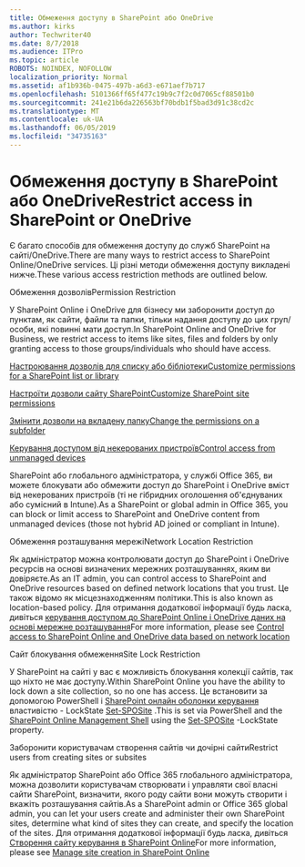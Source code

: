 ```yaml
---
title: Обмеження доступу в SharePoint або OneDrive
ms.author: kirks
author: Techwriter40
ms.date: 8/7/2018
ms.audience: ITPro
ms.topic: article
ROBOTS: NOINDEX, NOFOLLOW
localization_priority: Normal
ms.assetid: af1b936b-0475-497b-a6d3-e671aef7b717
ms.openlocfilehash: 5101366ff65f477c19b9c7f2c0d7065cf88501b0
ms.sourcegitcommit: 241e21b6da226563bf70bdb1f5bad3d91c38cd2c
ms.translationtype: MT
ms.contentlocale: uk-UA
ms.lasthandoff: 06/05/2019
ms.locfileid: "34735163"
---
```

# <a name="restrict-access-in-sharepoint-or-onedrive"></a><span data-ttu-id="4e19f-102">Обмеження доступу в SharePoint або OneDrive</span><span class="sxs-lookup"><span data-stu-id="4e19f-102">Restrict access in SharePoint or OneDrive</span></span>

<span data-ttu-id="4e19f-103">Є багато способів для обмеження доступу до служб SharePoint на сайті/OneDrive.</span><span class="sxs-lookup"><span data-stu-id="4e19f-103">There are many ways to restrict access to SharePoint Online/OneDrive services.</span></span> <span data-ttu-id="4e19f-104">Ці різні методи обмеження доступу викладені нижче.</span><span class="sxs-lookup"><span data-stu-id="4e19f-104">These various access restriction methods are outlined below.</span></span> 

<span data-ttu-id="4e19f-105">Обмеження дозволів</span><span class="sxs-lookup"><span data-stu-id="4e19f-105">Permission Restriction</span></span>

<span data-ttu-id="4e19f-106">У SharePoint Online і OneDrive для бізнесу ми заборонити доступ до пунктам, як сайти, файли та папки, тільки надання доступу до цих груп/особи, які повинні мати доступ.</span><span class="sxs-lookup"><span data-stu-id="4e19f-106">In SharePoint Online and OneDrive for Business, we restrict access to items like sites, files and folders by only granting access to those groups/individuals who should have access.</span></span>

[<span data-ttu-id="4e19f-107">Настроювання дозволів для списку або бібліотеки</span><span class="sxs-lookup"><span data-stu-id="4e19f-107">Customize permissions for a SharePoint list or library</span></span>](https://support.office.com/en-us/article/Customize-permissions-for-a-SharePoint-list-or-library-02d770f3-59eb-4910-a608-5f84cc297782)

[<span data-ttu-id="4e19f-108">Настроїти дозволи сайту SharePoint</span><span class="sxs-lookup"><span data-stu-id="4e19f-108">Customize SharePoint site permissions</span></span>](https://docs.microsoft.com/en-us/sharepoint/customize-sharepoint-site-permissions)

[<span data-ttu-id="4e19f-109">Змінити дозволи на вкладену папку</span><span class="sxs-lookup"><span data-stu-id="4e19f-109">Change the permissions on a subfolder</span></span>](https://support.office.com/en-us/article/Change-the-permissions-on-a-subfolder-5427BD7C-F20A-4F75-8CF2-5359DD45A1A6)

[<span data-ttu-id="4e19f-110">Керування доступом від некерованих пристроїв</span><span class="sxs-lookup"><span data-stu-id="4e19f-110">Control access from unmanaged devices</span></span>](https://docs.microsoft.com/en-us/sharepoint/control-access-from-unmanaged-devices)

<span data-ttu-id="4e19f-111">SharePoint або глобального адміністратора, у службі Office 365, ви можете блокувати або обмежити доступ до SharePoint і OneDrive вміст від некерованих пристроїв (ті не гібридних оголошення об'єднуваних або сумісний в Intune).</span><span class="sxs-lookup"><span data-stu-id="4e19f-111">As a SharePoint or global admin in Office 365, you can block or limit access to SharePoint and OneDrive content from unmanaged devices (those not hybrid AD joined or compliant in Intune).</span></span>

<span data-ttu-id="4e19f-112">Обмеження розташування мережі</span><span class="sxs-lookup"><span data-stu-id="4e19f-112">Network Location Restriction</span></span>

<span data-ttu-id="4e19f-113">Як адміністратор можна контролювати доступ до SharePoint і OneDrive ресурсів на основі визначених мережних розташуваннях, яким ви довіряєте.</span><span class="sxs-lookup"><span data-stu-id="4e19f-113">As an IT admin, you can control access to SharePoint and OneDrive resources based on defined network locations that you trust.</span></span> <span data-ttu-id="4e19f-114">Це також відомо як місцезнаходженням політики.</span><span class="sxs-lookup"><span data-stu-id="4e19f-114">This is also known as location-based policy.</span></span> <span data-ttu-id="4e19f-115">Для отримання додаткової інформації будь ласка, дивіться [керування доступом до SharePoint Online і OneDrive даних на основі мережне розташування](https://docs.microsoft.com/en-us/sharepoint/control-access-based-on-network-location)</span><span class="sxs-lookup"><span data-stu-id="4e19f-115">For more information, please see [Control access to SharePoint Online and OneDrive data based on network location](https://docs.microsoft.com/en-us/sharepoint/control-access-based-on-network-location)</span></span>

<span data-ttu-id="4e19f-116">Сайт блокування обмеження</span><span class="sxs-lookup"><span data-stu-id="4e19f-116">Site Lock Restriction</span></span> 

<span data-ttu-id="4e19f-117">У SharePoint на сайті у вас є можливість блокування колекції сайтів, так що ніхто не має доступу.</span><span class="sxs-lookup"><span data-stu-id="4e19f-117">Within SharePoint Online you have the ability to lock down a site collection, so no one has access.</span></span> <span data-ttu-id="4e19f-118">Це встановити за допомогою PowerShell і [SharePoint онлайн оболонки керування](https://docs.microsoft.com/en-us/powershell/sharepoint/sharepoint-online/connect-sharepoint-online?view=sharepoint-ps) властивістю - LockState [Set-SPOSite](https://docs.microsoft.com/en-us/powershell/module/sharepoint-online/set-sposite?view=sharepoint-ps) .</span><span class="sxs-lookup"><span data-stu-id="4e19f-118">This is set via PowerShell and the [SharePoint Online Management Shell](https://docs.microsoft.com/en-us/powershell/sharepoint/sharepoint-online/connect-sharepoint-online?view=sharepoint-ps) using the [Set-SPOSite](https://docs.microsoft.com/en-us/powershell/module/sharepoint-online/set-sposite?view=sharepoint-ps) -LockState property.</span></span>

<span data-ttu-id="4e19f-119">Заборонити користувачам створення сайтів чи дочірні сайти</span><span class="sxs-lookup"><span data-stu-id="4e19f-119">Restrict users from creating sites or subsites</span></span>

<span data-ttu-id="4e19f-120">Як адміністратор SharePoint або Office 365 глобального адміністратора, можна дозволити користувачам створювати і управляти свої власні сайти SharePoint, визначити, якого роду сайти вони можуть створити і вкажіть розташування сайтів.</span><span class="sxs-lookup"><span data-stu-id="4e19f-120">As a SharePoint admin or Office 365 global admin, you can let your users create and administer their own SharePoint sites, determine what kind of sites they can create, and specify the location of the sites.</span></span> <span data-ttu-id="4e19f-121">Для отримання додаткової інформації будь ласка, дивіться [Створення сайту керування в SharePoint Online](https://docs.microsoft.com/en-us/sharepoint/manage-site-creation)</span><span class="sxs-lookup"><span data-stu-id="4e19f-121">For more information, please see [Manage site creation in SharePoint Online](https://docs.microsoft.com/en-us/sharepoint/manage-site-creation)</span></span>

